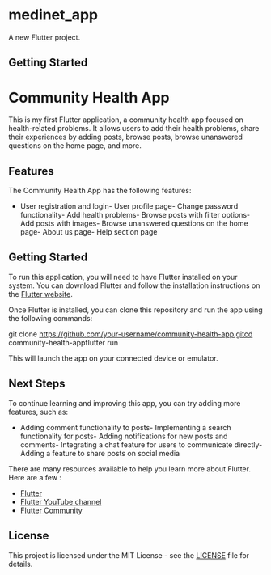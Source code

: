 # medinet_app

A new Flutter project.

## Getting Started

# Community Health App

This is my first Flutter application, a community health app focused on health-related problems. It allows users to add their health problems, share their experiences by adding posts, browse posts, browse unanswered questions on the home page, and more. 

## Features

The Community Health App has the following features:

- User registration and login- User profile page- Change password functionality- Add health problems- Browse posts with filter options- Add posts with images- Browse unanswered questions on the home page- About us page- Help section page

## Getting Started

To run this application, you will need to have Flutter installed on your system. You can download Flutter and follow the installation instructions on the [Flutter website](https://flutter.dev/docs/get-started/install).

Once Flutter is installed, you can clone this repository and run the app using the following commands:


git clone https://github.com/your-username/community-health-app.gitcd community-health-appflutter run


This will launch the app on your connected device or emulator.

## Next Steps

To continue learning and improving this app, you can try adding more features, such as:

- Adding comment functionality to posts- Implementing a search functionality for posts- Adding notifications for new posts and comments- Integrating a chat feature for users to communicate directly- Adding a feature to share posts on social media

There are many resources available to help you learn more about Flutter. Here are a few :

- [Flutter](https://flutter.dev/docs)
- [Flutter YouTube channel](https://www.youtube.com/flutterdev)
- [Flutter Community](https://fluttercommunity.dev/)

## License

This project is licensed under the MIT License - see the [LICENSE](LICENSE) file for details.
